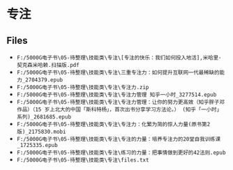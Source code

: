 # 专注

## Files

- `F:/5000G电子书\05-待整理\技能类\专注\[专注的快乐：我们如何投入地活],米哈里·契克森米哈赖.扫描版.pdf`
- `F:/5000G电子书\05-待整理\技能类\专注\三重专注力：如何提升互联网一代最稀缺的能力_2704379.epub`
- `F:/5000G电子书\05-待整理\技能类\专注\专注力.zip`
- `F:/5000G电子书\05-待整理\技能类\专注\专注力管理 知乎一小时_3277514.epub`
- `F:/5000G电子书\05-待整理\技能类\专注\专注力管理：让你的努力更高效（知乎胖子邓作品）（15 岁上北大的中国「斯科特杨」，首次出书分享学习方法论。） (知乎「一小时」系列)_2681685.epub`
- `F:/5000G电子书\05-待整理\技能类\专注\专注力：化繁为简的惊人力量(原书第2版)_2175830.mobi`
- `F:/5000G电子书\05-待整理\技能类\专注\专注的力量：培养专注力的20堂自我训练课_1725335.epub`
- `F:/5000G电子书\05-待整理\技能类\专注\练习的力量：把事情做到更好的42法则.epub`
- `F:/5000G电子书\05-待整理\技能类\专注\files.txt`
